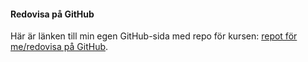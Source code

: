 #### Redovisa på GitHub

Här är länken till min egen GitHub-sida med repo för kursen: [repot för me/redovisa på GitHub](https://github.com/Fredde0223/oophp).
